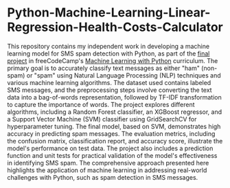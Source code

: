 # Python-Machine-Learning-Linear-Regression-Health-Costs-Calculator
This repository contains my independent work in developing a machine learning model for SMS spam detection with Python, as part of the [final project](https://www.freecodecamp.org/learn/machine-learning-with-python/machine-learning-with-python-projects/neural-network-sms-text-classifier) in freeCodeCamp's [Machine Learning with Python](https://www.freecodecamp.org/learn/machine-learning-with-python/#machine-learning-with-python-projects) curriculum. The primary goal is to accurately classify text messages as either "ham" (non-spam) or "spam" using Natural Language Processing (NLP) techniques and various machine learning algorithms. The dataset used contains labeled SMS messages, and the preprocessing steps involve converting the text data into a bag-of-words representation, followed by TF-IDF transformation to capture the importance of words. The project explores different algorithms, including a Random Forest classifier, an XGBoost regressor, and a Support Vector Machine (SVM) classifier using GridSearchCV for hyperparameter tuning. The final model, based on SVM, demonstrates high accuracy in predicting spam messages. The evaluation metrics, including the confusion matrix, classification report, and accuracy score, illustrate the model's performance on test data. The project also includes a prediction function and unit tests for practical validation of the model's effectiveness in identifying SMS spam. The comprehensive approach presented here highlights the application of machine learning in addressing real-world challenges with Python, such as spam detection in SMS messages.
